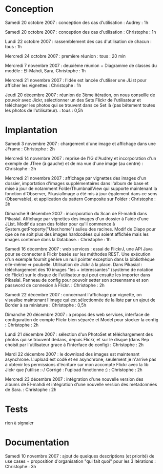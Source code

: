 # Conception #

Samedi 20 octobre 2007 : conception des cas d'utilisation : Audrey     : 1h

Samedi 20 octobre 2007 : conception des cas d'utilisation : Christophe : 1h

Lundi 22 octobre 2007 : rassemblement des cas d'utilisation de chacun : tous : 1h

Mercredi 24 octobre 2007 : première réunion : tous : 20 min

Mercredi 7 novembre 2007 : deuxième réunion + Diagramme de classes du modèle : El-Mahdi, Sara, Christophe : 1h

Mercredi 21 novembre 2007 : l'idée est lancée d'utiliser une JList pour afficher les vignettes : Christophe : 1h

Jeudi 20 décembre 2007 : réunion de 3ème itération, on nous conseille de pouvoir avec Jickr, sélectionner un des Sets Flickr de l'utilisateur et télécharger les photos qui se trouvent dans ce Set là (pas bêtement toutes les photos de l'utilisateur). : tous : 0,5h

# Implantation #

Samedi 3 novembre 2007 : chargement d'une image et affichage dans une JFrame : Christophe : 2h

Mercredi 14 novembre 2007 : reprise de l'IG d'Audrey et incorporation d'un exemple de JTree (à gauche) et de ma vue d'une image (au centre) : Christophe : 2h

Mercredi 21 novembre 2007 : affichage par vignettes des images d'un dossier, importation d'images supplémentaires dans l'album de base et mise à jour de notamment FolderThumbnailView qui supporte maintenant la fonction d'Observer, PikasialImage a été mis à jour également dans ce sens (Observable), et application du pattern Composite sur Folder : Christophe : 3h

Dimanche 9 décembre 2007 : incorporation du Scan de El-mahdi dans Pikasial. Affichage par vignettes des images d'un dossier à l'aide d'une JList. Modif du scan des folder pour qu'il commence à System.getProperty("User.home") aulieu des racines. Modif de Diapo pour que ce ne soit plus des images hardcodées qui soient affichée mais les images contenue dans la Database. : Christophe : 1h

Samedi 16 décembre 2007 : web services : essai de FlickrJ, une API Java pour se connecter à Flickr basée sur les méthodes REST. Une exécution d'un exemple fournit génère un null pointer exception dans la bibliothèque elle-même => poubelle. Utilisation de Jickr à la place. Dans Pikasial : téléchargement des 10 images "les + intéressantes" (système de notation de Flickr) sur le disque de l'utilisateur qui peut ensuite les importer dans Pikasial. Panneau de config pour pouvoir setter son screenname et son password de connexion à Flickr. : Christophe : 2h

Samedi 22 décembre 2007 : concernant l'affichage par vignette, on visualise maintenant l'image qui est sélectionnée de la liste par un ajout de Border à sa miniature : Christophe : 0,5h

Dimanche 20 décembre 2007 : a propos des web services, interface de configuration de compte Flickr bien séparée et Model pour stocker la config : Christophe : 2h

Lundi 21 décembre 2007 : sélection d'un PhotoSet et téléchargement des photos qui se trouvent dedans, depuis Flickr, et sur le disque (dans Rep choisit par l'utilisateur grace à l'interface de config) : Christophe : 2h

Mardi 22 décembre 2007 : le download des images est maintenant asynchrone. L'upload est codé et en asynchrone, seulement je n'arrive pas à obtenir les permissions d'écriture sur mon accompte Flickr avec la lib Jickr que j'utilise :-/ Corrigé : l'upload fonctionne :) : Christophe : 2h

Mercredi 23 décembre 2007 : intégration d'une nouvelle version des albums de El-mahdi et intégration d'une nouvelle version des metadonnées de Sara. : Christophe : 2h

# Tests #

rien à signaler

# Documentation #

Samedi 10 novembre 2007 : ajout de quelques descriptions (et priorité) de use cases + proposition d'organisation "qui fait quoi" pour les 3 itérations : Christophe : 3h
